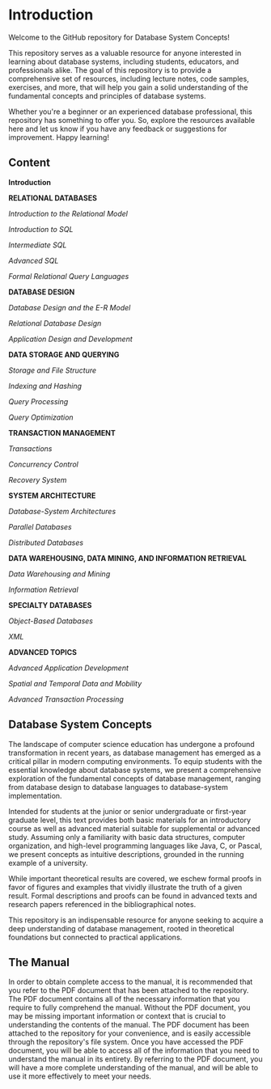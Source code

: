 # Introduction

Welcome to the GitHub repository for Database System Concepts! 

This repository serves as a valuable resource for anyone interested in learning about database systems, including students, educators, and professionals alike. The goal of this repository is to provide a comprehensive set of resources, including lecture notes, code samples, exercises, and more, that will help you gain a solid understanding of the fundamental concepts and principles of database systems.

Whether you're a beginner or an experienced database professional, this repository has something to offer you. So, explore the resources available here and let us know if you have any feedback or suggestions for improvement. Happy learning!


## Content

**Introduction**

**RELATIONAL DATABASES**

*Introduction to the Relational Model*

*Introduction to SQL*

*Intermediate SQL*

*Advanced SQL*

*Formal Relational Query Languages*

**DATABASE DESIGN**

*Database Design and the E-R Model*

*Relational Database Design*

*Application Design and Development*

**DATA STORAGE AND QUERYING**

*Storage and File Structure*

*Indexing and Hashing*

*Query Processing*

*Query Optimization*

**TRANSACTION MANAGEMENT**

*Transactions*

*Concurrency Control*

*Recovery System*

**SYSTEM ARCHITECTURE**

*Database-System Architectures*

*Parallel Databases*

*Distributed Databases*

**DATA WAREHOUSING, DATA MINING, AND INFORMATION RETRIEVAL**

*Data Warehousing and Mining*

*Information Retrieval*

**SPECIALTY DATABASES**

*Object-Based Databases*

*XML*

**ADVANCED TOPICS**

*Advanced Application Development*

*Spatial and Temporal Data and Mobility*

*Advanced Transaction Processing*

## Database System Concepts

The landscape of computer science education has undergone a profound transformation in recent years, as database management has emerged as a critical pillar in modern computing environments. To equip students with the essential knowledge about database systems, we present a comprehensive exploration of the fundamental concepts of database management, ranging from database design to database languages to database-system implementation.

Intended for students at the junior or senior undergraduate or first-year graduate level, this text provides both basic materials for an introductory course as well as advanced material suitable for supplemental or advanced study. Assuming only a familiarity with basic data structures, computer organization, and high-level programming languages like Java, C, or Pascal, we present concepts as intuitive descriptions, grounded in the running example of a university.

While important theoretical results are covered, we eschew formal proofs in favor of figures and examples that vividly illustrate the truth of a given result. Formal descriptions and proofs can be found in advanced texts and research papers referenced in the bibliographical notes.

This repository is an indispensable resource for anyone seeking to acquire a deep understanding of database management, rooted in theoretical foundations but connected to practical applications.

## The Manual

In order to obtain complete access to the manual, it is recommended that you refer to the PDF document that has been attached to the repository. The PDF document contains all of the necessary information that you require to fully comprehend the manual. Without the PDF document, you may be missing important information or context that is crucial to understanding the contents of the manual. The PDF document has been attached to the repository for your convenience, and is easily accessible through the repository's file system. Once you have accessed the PDF document, you will be able to access all of the information that you need to understand the manual in its entirety. By referring to the PDF document, you will have a more complete understanding of the manual, and will be able to use it more effectively to meet your needs.

